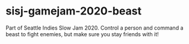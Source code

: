 # sisj-gamejam-2020-beast
Part of Seattle Indies Slow Jam 2020. Control a person and command a beast to fight enemies, but make sure you stay friends with it!
